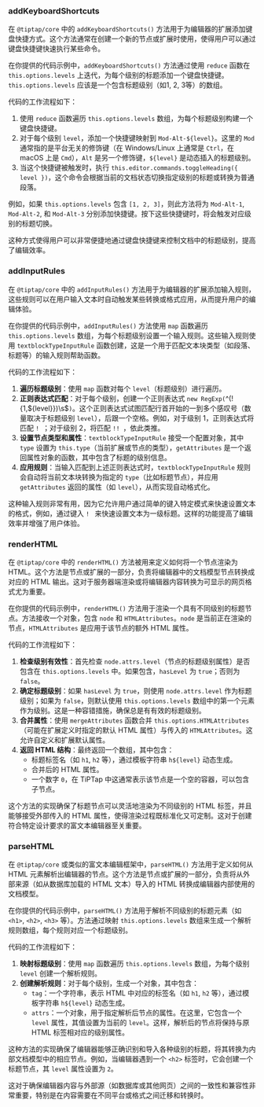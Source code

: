 ### addKeyboardShortcuts

在 `@tiptap/core` 中的 `addKeyboardShortcuts()` 方法用于为编辑器的扩展添加键盘快捷方式。这个方法通常在创建一个新的节点或扩展时使用，使得用户可以通过键盘快捷键快速执行某些命令。

在你提供的代码示例中，`addKeyboardShortcuts()` 方法通过使用 `reduce` 函数在 `this.options.levels` 上迭代，为每个级别的标题添加一个键盘快捷键。`this.options.levels` 应该是一个包含标题级别（如1, 2, 3等）的数组。

代码的工作流程如下：

1. 使用 `reduce` 函数遍历 `this.options.levels` 数组，为每个标题级别构建一个键盘快捷键。
2. 对于每个级别 `level`，添加一个快捷键映射到 `Mod-Alt-${level}`。这里的 `Mod` 通常指的是平台无关的修饰键（在 Windows/Linux 上通常是 `Ctrl`，在 macOS 上是 `Cmd`），`Alt` 是另一个修饰键，`${level}` 是动态插入的标题级别。
3. 当这个快捷键被触发时，执行 `this.editor.commands.toggleHeading({ level })`，这个命令会根据当前的文档状态切换指定级别的标题或转换为普通段落。

例如，如果 `this.options.levels` 包含 `[1, 2, 3]`，则此方法将为 `Mod-Alt-1`, `Mod-Alt-2`, 和 `Mod-Alt-3` 分别添加快捷键。按下这些快捷键时，将会触发对应级别的标题切换。

这种方式使得用户可以非常便捷地通过键盘快捷键来控制文档中的标题级别，提高了编辑效率。

### addInputRules

在 `@tiptap/core` 中的 `addInputRules()` 方法用于为编辑器的扩展添加输入规则，这些规则可以在用户输入文本时自动触发某些转换或格式应用，从而提升用户的编辑体验。

在你提供的代码示例中，`addInputRules()` 方法使用 `map` 函数遍历 `this.options.levels` 数组，为每个标题级别设置一个输入规则。这些输入规则使用 `textblockTypeInputRule` 函数创建，这是一个用于匹配文本块类型（如段落、标题等）的输入规则帮助函数。

代码的工作流程如下：

1. **遍历标题级别**：使用 `map` 函数对每个 `level`（标题级别）进行遍历。
2. **正则表达式匹配**：对于每个级别，创建一个正则表达式 `new RegExp(`^(!{1,${level}})\\s$`)`。这个正则表达式试图匹配行首开始的一到多个感叹号（数量取决于标题级别 `level`），后跟一个空格。例如，对于级别 1，正则表达式将匹配 `! `；对于级别 2，将匹配 `!! `，依此类推。
3. **设置节点类型和属性**：`textblockTypeInputRule` 接受一个配置对象，其中 `type` 设置为 `this.type`（当前扩展或节点的类型），`getAttributes` 是一个返回属性对象的函数，其中包含了标题的级别信息。
4. **应用规则**：当输入匹配到上述正则表达式时，`textblockTypeInputRule` 规则会自动将当前文本块转换为指定的 `type`（比如标题节点），并应用 `getAttributes` 返回的属性（如 `level`），从而实现自动格式化。

这种输入规则非常有用，因为它允许用户通过简单的键入特定模式来快速设置文本的格式，例如，通过键入 `! ` 来快速设置文本为一级标题。这样的功能提高了编辑效率并增强了用户体验。

### renderHTML

在 `@tiptap/core` 中的 `renderHTML()` 方法被用来定义如何将一个节点渲染为 HTML。这个方法是节点或扩展的一部分，负责将编辑器中的文档模型节点转换成对应的 HTML 输出。这对于服务器端渲染或将编辑器内容转换为可显示的网页格式尤为重要。

在你提供的代码示例中，`renderHTML()` 方法用于渲染一个具有不同级别的标题节点。方法接收一个对象，包含 `node` 和 `HTMLAttributes`。`node` 是当前正在渲染的节点，`HTMLAttributes` 是应用于该节点的额外 HTML 属性。

代码的工作流程如下：

1. **检查级别有效性**：首先检查 `node.attrs.level`（节点的标题级别属性）是否包含在 `this.options.levels` 中。如果包含，`hasLevel` 为 `true`；否则为 `false`。
2. **确定标题级别**：如果 `hasLevel` 为 `true`，则使用 `node.attrs.level` 作为标题级别；如果为 `false`，则默认使用 `this.options.levels` 数组中的第一个元素作为级别。这是一种容错措施，确保总是有有效的标题级别。
3. **合并属性**：使用 `mergeAttributes` 函数合并 `this.options.HTMLAttributes`（可能在扩展定义时指定的默认 HTML 属性）与传入的 `HTMLAttributes`。这允许自定义和扩展默认属性。
4. **返回 HTML 结构**：最终返回一个数组，其中包含：
    - 标题标签名（如 `h1`, `h2` 等），通过模板字符串 `h${level}` 动态生成。
    - 合并后的 HTML 属性。
    - 一个数字 `0`，在 TiPTap 中这通常表示该节点是一个空的容器，可以包含子节点。

这个方法的实现确保了标题节点可以灵活地渲染为不同级别的 HTML 标签，并且能够接受外部传入的 HTML 属性，使得渲染过程既标准化又可定制。这对于创建符合特定设计要求的富文本编辑器至关重要。


### parseHTML

在 `@tiptap/core` 或类似的富文本编辑框架中，`parseHTML()` 方法用于定义如何从 HTML 元素解析出编辑器的节点。这个方法是节点或扩展的一部分，负责将从外部来源（如从数据库加载的 HTML 文本）导入的 HTML 转换成编辑器内部使用的文档模型。

在你提供的代码示例中，`parseHTML()` 方法用于解析不同级别的标题元素（如 `<h1>`, `<h2>`, `<h3>` 等）。方法通过映射 `this.options.levels` 数组来生成一个解析规则数组，每个规则对应一个标题级别。

代码的工作流程如下：

1. **映射标题级别**：使用 `map` 函数遍历 `this.options.levels` 数组，为每个级别 `level` 创建一个解析规则。
2. **创建解析规则**：对于每个级别，生成一个对象，其中包含：
    - `tag`：一个字符串，表示 HTML 中对应的标签名（如 `h1`, `h2` 等），通过模板字符串 `h${level}` 动态生成。
    - `attrs`：一个对象，用于指定解析后节点的属性。在这里，它包含一个 `level` 属性，其值设置为当前的 `level`。这样，解析后的节点将保持与原 HTML 标签相对应的级别属性。

这种方法的实现确保了编辑器能够正确识别和导入各种级别的标题，将其转换为内部文档模型中的相应节点。例如，当编辑器遇到一个 `<h2>` 标签时，它会创建一个标题节点，其 `level` 属性设置为 `2`。

这对于确保编辑器内容与外部源（如数据库或其他网页）之间的一致性和兼容性非常重要，特别是在内容需要在不同平台或格式之间迁移和转换时。

